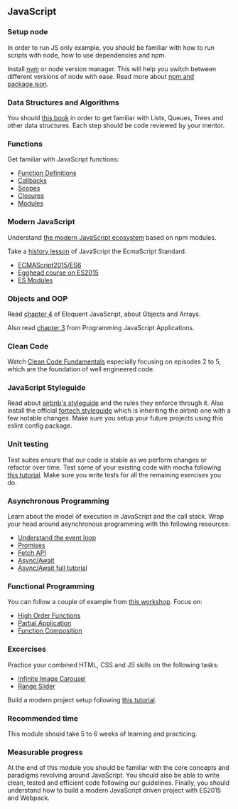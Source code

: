 ## JavaScript

### Setup node
In order to run JS only example, you should be familiar with how to run scripts with node, how to use dependencies and npm.

Install [nvm](https://github.com/creationix/nvm) or node version manager. This will help you switch between different versions of node with ease. Read more about [npm and package.json](https://www.sitepoint.com/beginners-guide-node-package-manager/).

### Data Structures and Algorithms
You should [this book](http://shop.oreilly.com/product/0636920029557.do) in order to get familiar with Lists, Queues, Trees and other data structures. Each step should be code reviewed by your mentor.

### Functions
Get familiar with JavaScript functions:
* [Function Definitions](http://eloquentjavascript.net/03_functions.html)
* [Callbacks](https://dev.to/faradayyg/understanding-javascript-callbacks-58i)
* [Scopes](https://scotch.io/tutorials/understanding-scope-in-javascript)
* [Closures](https://developer.mozilla.org/en-US/docs/Web/JavaScript/Closures)
* [Modules](https://toddmotto.com/mastering-the-module-pattern/)

### Modern JavaScript
Understand [the modern JavaScript ecosystem](https://medium.com/@peterxjang/modern-javascript-explained-for-dinosaurs-f695e9747b70) based on npm modules.

Take a [history lesson](https://auth0.com/blog/a-brief-history-of-javascript/) of JavaScript the EcmaScript Standard.
* [ECMAScript2015/ES6](http://es6-features.org/#Constants)
* [Egghead course on ES2015](https://egghead.io/courses/learn-es6-ecmascript-2015)
* [ES Modules](http://2ality.com/2014/09/es6-modules-final.html)

### Objects and OOP
Read [chapter 4](http://eloquentjavascript.net/04_data.html) of Eloquent JavaScript, about Objects and Arrays.

Also read [chapter 3](http://chimera.labs.oreilly.com/books/1234000000262/ch03.html) from Programming JavaScript Applications.

### Clean Code
Watch [Clean Code Fundamentals](https://cleancoders.com/videos/clean-code/fundamentals) especially focusing on episodes 2 to 5, which are the foundation of well engineered code.

### JavaScript Styleguide
Read about [airbnb's styleguide](https://github.com/airbnb/javascript) and the rules they enforce through it. Also install the official [fortech styleguide](https://github.com/FortechRomania/eslint-config-fortech) which is inheriting the airbnb one with a few notable changes. Make sure you setup your future projects using this eslint config package.

### Unit testing
Test suites ensure that our code is stable as we perform changes or refactor over time. Test some of your existing code with mocha following [this tutorial](https://www.sitepoint.com/unit-test-javascript-mocha-chai/). Make sure you write tests for all the remaining exercises you do.

### Asynchronous Programming
Learn about the model of execution in JavaScript and the call stack. Wrap your head around asynchronous programming with the following resources:
* [Understand the event loop](https://www.youtube.com/watch?v=8aGhZQkoFbQ)
* [Promises](https://scotch.io/tutorials/javascript-promises-for-dummies)
* [Fetch API](https://developer.mozilla.org/en-US/docs/Web/API/Fetch_API)
* [Async/Await](https://tutorialzine.com/2017/07/javascript-async-await-explained)
* [Async/Await full tutorial](https://egghead.io/courses/asynchronous-javascript-with-async-await)

### Functional Programming
You can follow a couple of example from [this workshop](). Focus on:
* [High Order Functions](https://egghead.io/courses/mastering-asynchronous-programming-the-end-of-the-loop)
* [Partial Application](https://medium.com/javascript-scene/curry-or-partial-application-8150044c78b8)
* [Function Composition](https://medium.com/javascript-scene/master-the-javascript-interview-what-is-function-composition-20dfb109a1a0)

### Excercises
Practice your combined HTML, CSS and JS skills on the following tasks:
* [Infinite Image Carousel](https://amazingcarousel.com/examples/jquery-image-carousel-slider-id13/)
* [Range Slider](http://rangeslider.js.org/)

Build a modern project setup following [this tutorial](https://www.pluralsight.com/courses/javascript-development-environment).

### Recommended time
This module should take 5 to 6 weeks of learning and practicing.

### Measurable progress
At the end of this module you should be familiar with the core concepts and paradigms revolving around JavaScript. You should also be able to write clean, tested and efficient code following our guidelines. Finally, you should understand how to build a modern JavaScript driven project with ES2015 and Webpack.
